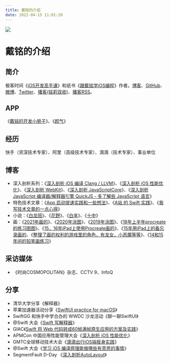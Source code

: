 ```yaml
---
title: 戴铭的介绍
date: 2022-04-15 11:01:20
---
```


![](/img/daiming.jpeg)

# 戴铭的介绍

## 简介

极客时间《[iOS开发高手课](https://time.geekbang.org/column/intro/100024501)》和纸书《[跟戴铭学iOS编程](https://item.jd.com/12827000.html)》作者。[博客](https://ming1016.github.io/)、[GitHub](https://github.com/ming1016)、[微博](https://weibo.com/allstarming)、[Twitter](https://twitter.com/daiming_cn)、[播客(铭莉双收)](https://www.xiaoyuzhoufm.com/podcast/668b45c5094e5a1fbfd51135)、[播客RSS](https://feed.xyzfm.space/4fw9n8q79hdk)。

## APP

《[戴铭的开发小册子](https://apps.apple.com/cn/app/%E6%88%B4%E9%93%AD%E7%9A%84%E5%BC%80%E5%8F%91%E5%B0%8F%E5%86%8C%E5%AD%90/id1609702529?mt=12)》、《[颜气](https://apps.apple.com/cn/app/颜气/id6504629708)》

## 经历

快手（资深技术专家）、阿里（高级技术专家）、滴滴（技术专家）、事业单位

## 博客

* 深入剖析系列：《[深入剖析 iOS 编译 Clang / LLVM](https://ming1016.github.io/2017/03/01/deeply-analyse-llvm/)》、《[深入剖析 iOS 性能优化](https://ming1016.github.io/2017/06/20/deeply-ios-performance-optimization/)》、《[深入剖析 WebKit](https://ming1016.github.io/2017/10/11/deeply-analyse-webkit/)》、《[深入剖析 JavaScriptCore](https://ming1016.github.io/2018/04/21/deeply-analyse-javascriptcore/)》、《[深入剖析 JavaScript 编译器/解释器引擎 QuickJS - 多了解些 JavaScript 语言](https://ming1016.github.io/2021/02/21/deeply-analyse-quickjs/)》
* 特色技术文章：《[App 启动提速实践和一些想法](https://ming1016.github.io/2020/12/18/thinking-in-how-to-speed-up-app/)》、《[A站 的 Swift 实践](https://ming1016.github.io/2021/05/22/acfun-swift-practice/)》、《[我写技术文章的一点心得](https://ming1016.github.io/2021/07/24/my-little-idea-about-writing-technical-article/)》
* 小说：《[白龙班](https://ming1016.github.io/2019/06/19/white-dragon-class/)》、《[花野](https://ming1016.github.io/2018/01/04/huaye/)》、《[白芈](https://ming1016.github.io/2018/01/04/baimi/)》、《[十中](https://ming1016.github.io/2016/04/04/tenth-middle-school/)》
* 画：《[2021年画的](https://ming1016.github.io/2022/02/26/draw-in-2021/)》、《[2020年涂图](https://ming1016.github.io/2020/05/04/draw-in-2020/)》、《[2019年涂图](https://ming1016.github.io/2019/12/06/draw-in-2019/)》、《[18年上半年procreate的练习图图](https://ming1016.github.io/2018/09/14/draw-with-procreate-in-ipad-during-pre-half-in-20182/)》、《[15，16年iPad上使用Procreate画的](https://ming1016.github.io/2016/09/20/draw-with-procreate-in-ipad-during-15-to-16/)》、《[15年用iPad上的备忘录画的](https://ming1016.github.io/2015/11/02/draw-with-note-in-ipad-during-15/)、《[整理了画的权利的游戏里的角色，有龙女，小恶魔等等](https://ming1016.github.io/2015/04/02/draw-game-of-thrones-with-pencil-during-14/)》、《[14和15年间的铅笔画练习](https://ming1016.github.io/2015/03/12/draw-practice-with-pencil-during-14-to-15/)》


## 采访媒体

* 《时尚COSMOPOLITAN》杂志、CCTV 9、InfoQ

## 分享

* 清华大学分享《解释器》
* 苹果加速器活动分享《[SwiftUI practice for macOS](https://ming1016.github.io/2022/03/25/develop-with-swiftui/)》
* SwiftGG 和快手中学合办的 WWDC 沙龙活动《聊一聊SwiftUI》
* @Swift 大会《[Swift 写解释器](https://ming1016.github.io/2018/09/17/produce-slides-of-third-at-swift-conference/)》
* GIAC《[Swift 将 Web 代码转成60帧满帧原生应用的方案及实践](https://ming1016.github.io/2018/01/10/slides-of-giac-how-to-use-swift-transfer-web-to-60-frame-native-code/)》
* APMCon 中国应用性能管理大会《[深入剖析 iOS 性能优化](https://ming1016.github.io/2017/06/20/deeply-ios-performance-optimization/)》
* GMTC全球移动技术大会《[滴滴出行iOS端瘦身实践](https://ming1016.github.io/2017/06/12/gmtc-ios-slimming-practice/)》
* @Swift 大会《[学习 iOS 编译原理能做哪些有意思的事情](https://ming1016.github.io/2017/05/27/slides-of-learn-what-interesting-things-you-can-do-with-iOS-compilation/)》
* SegmentFault D-Day 《[深入剖析AutoLayout](https://ming1016.github.io/2021/07/13/deeply-analyse-autolayout-slides/)》


